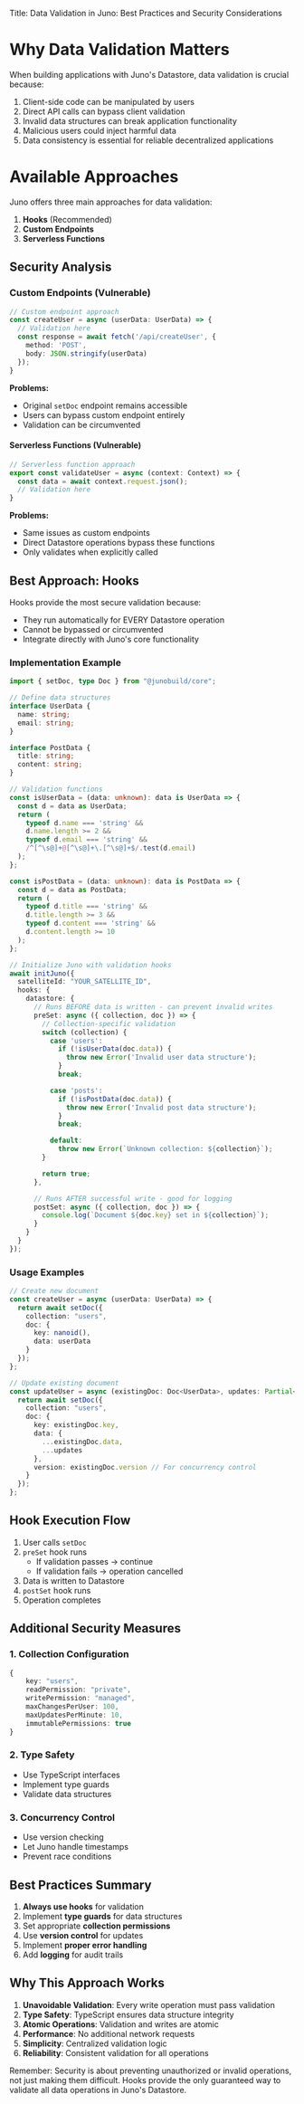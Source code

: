 Title: Data Validation in Juno: Best Practices and Security Considerations

# Why Data Validation Matters

When building applications with Juno's Datastore, data validation is crucial because:
1. Client-side code can be manipulated by users
2. Direct API calls can bypass client validation
3. Invalid data structures can break application functionality
4. Malicious users could inject harmful data
5. Data consistency is essential for reliable decentralized applications

# Available Approaches

Juno offers three main approaches for data validation:

1. **Hooks** (Recommended)
2. **Custom Endpoints**
3. **Serverless Functions**

## Security Analysis

### Custom Endpoints (Vulnerable)
```typescript
// Custom endpoint approach
const createUser = async (userData: UserData) => {
  // Validation here
  const response = await fetch('/api/createUser', {
    method: 'POST',
    body: JSON.stringify(userData)
  });
}
```
**Problems:**
- Original `setDoc` endpoint remains accessible
- Users can bypass custom endpoint entirely
- Validation can be circumvented

#### Serverless Functions (Vulnerable)
```typescript
// Serverless function approach
export const validateUser = async (context: Context) => {
  const data = await context.request.json();
  // Validation here
}
```
**Problems:**
- Same issues as custom endpoints
- Direct Datastore operations bypass these functions
- Only validates when explicitly called

## Best Approach: Hooks

Hooks provide the most secure validation because:
- They run automatically for EVERY Datastore operation
- Cannot be bypassed or circumvented
- Integrate directly with Juno's core functionality

### Implementation Example

```typescript
import { setDoc, type Doc } from "@junobuild/core";

// Define data structures
interface UserData {
  name: string;
  email: string;
}

interface PostData {
  title: string;
  content: string;
}

// Validation functions
const isUserData = (data: unknown): data is UserData => {
  const d = data as UserData;
  return (
    typeof d.name === 'string' &&
    d.name.length >= 2 &&
    typeof d.email === 'string' &&
    /^[^\s@]+@[^\s@]+\.[^\s@]+$/.test(d.email)
  );
};

const isPostData = (data: unknown): data is PostData => {
  const d = data as PostData;
  return (
    typeof d.title === 'string' &&
    d.title.length >= 3 &&
    typeof d.content === 'string' &&
    d.content.length >= 10
  );
};

// Initialize Juno with validation hooks
await initJuno({
  satelliteId: "YOUR_SATELLITE_ID",
  hooks: {
    datastore: {
      // Runs BEFORE data is written - can prevent invalid writes
      preSet: async ({ collection, doc }) => {
        // Collection-specific validation
        switch (collection) {
          case 'users':
            if (!isUserData(doc.data)) {
              throw new Error('Invalid user data structure');
            }
            break;

          case 'posts':
            if (!isPostData(doc.data)) {
              throw new Error('Invalid post data structure');
            }
            break;

          default:
            throw new Error(`Unknown collection: ${collection}`);
        }

        return true;
      },

      // Runs AFTER successful write - good for logging
      postSet: async ({ collection, doc }) => {
        console.log(`Document ${doc.key} set in ${collection}`);
      }
    }
  }
});
```

### Usage Examples

```typescript
// Create new document
const createUser = async (userData: UserData) => {
  return await setDoc({
    collection: "users",
    doc: {
      key: nanoid(),
      data: userData
    }
  });
};

// Update existing document
const updateUser = async (existingDoc: Doc<UserData>, updates: Partial<UserData>) => {
  return await setDoc({
    collection: "users",
    doc: {
      key: existingDoc.key,
      data: {
        ...existingDoc.data,
        ...updates
      },
      version: existingDoc.version // For concurrency control
    }
  });
};
```

## Hook Execution Flow

1. User calls `setDoc`
2. `preSet` hook runs
   - If validation passes → continue
   - If validation fails → operation cancelled
3. Data is written to Datastore
4. `postSet` hook runs
5. Operation completes

## Additional Security Measures

### 1. Collection Configuration
```typescript
{
    key: "users",
    readPermission: "private",
    writePermission: "managed",
    maxChangesPerUser: 100,
    maxUpdatesPerMinute: 10,
    immutablePermissions: true
}
```

### 2. Type Safety
- Use TypeScript interfaces
- Implement type guards
- Validate data structures

### 3. Concurrency Control
- Use version checking
- Let Juno handle timestamps
- Prevent race conditions

## Best Practices Summary

1. **Always use hooks** for validation
2. Implement **type guards** for data structures
3. Set appropriate **collection permissions**
4. Use **version control** for updates
5. Implement **proper error handling**
6. Add **logging** for audit trails

## Why This Approach Works

1. **Unavoidable Validation**: Every write operation must pass validation
2. **Type Safety**: TypeScript ensures data structure integrity
3. **Atomic Operations**: Validation and writes are atomic
4. **Performance**: No additional network requests
5. **Simplicity**: Centralized validation logic
6. **Reliability**: Consistent validation for all operations

Remember: Security is about preventing unauthorized or invalid operations, not just making them difficult. Hooks provide the only guaranteed way to validate all data operations in Juno's Datastore. 